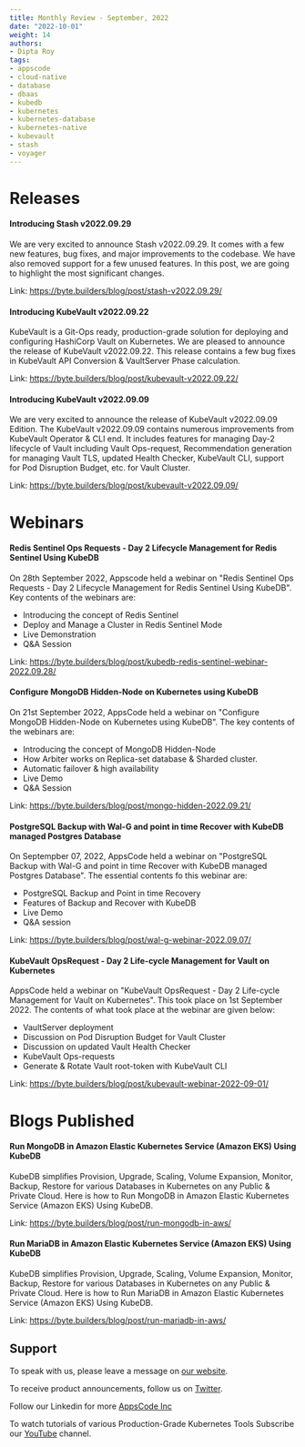```yaml
---
title: Monthly Review - September, 2022
date: "2022-10-01"
weight: 14
authors:
- Dipta Roy
tags:
- appscode
- cloud-native
- database
- dbaas
- kubedb
- kubernetes
- kubernetes-database
- kubernetes-native
- kubevault
- stash
- voyager
---
```


# Releases


#### Introducing Stash v2022.09.29

We are very excited to announce Stash v2022.09.29. It comes with a few new features, bug fixes, and major improvements to the codebase. We have also removed support for a few unused features. In this post, we are going to highlight the most significant changes.

Link: https://byte.builders/blog/post/stash-v2022.09.29/


#### Introducing KubeVault v2022.09.22

KubeVault is a Git-Ops ready, production-grade solution for deploying and configuring HashiCorp Vault on Kubernetes.
We are pleased to announce the release of KubeVault v2022.09.22. This release contains a few bug fixes in KubeVault API Conversion & VaultServer Phase calculation.

Link: https://byte.builders/blog/post/kubevault-v2022.09.22/


#### Introducing KubeVault v2022.09.09

We are very excited to announce the release of KubeVault v2022.09.09 Edition. The KubeVault v2022.09.09 contains numerous improvements from KubeVault Operator & CLI end. It includes features for managing Day-2 lifecycle of Vault including Vault Ops-request, Recommendation generation for managing Vault TLS, updated Health Checker, KubeVault CLI, support for Pod Disruption Budget, etc. for Vault Cluster.

Link: https://byte.builders/blog/post/kubevault-v2022.09.09/


# Webinars


#### Redis Sentinel Ops Requests - Day 2 Lifecycle Management for Redis Sentinel Using KubeDB

On 28th September 2022, Appscode held a webinar on "Redis Sentinel Ops Requests - Day 2 Lifecycle Management for Redis Sentinel Using KubeDB". Key contents of the webinars are:

- Introducing the concept of Redis Sentinel
- Deploy and Manage a Cluster in Redis Sentinel Mode
- Live Demonstration
- Q&A Session

Link: https://byte.builders/blog/post/kubedb-redis-sentinel-webinar-2022.09.28/


#### Configure MongoDB Hidden-Node on Kubernetes using KubeDB

On 21st September 2022, AppsCode held a webinar on "Configure MongoDB Hidden-Node on Kubernetes using KubeDB". The key contents of the webinars are:

- Introducing the concept of MongoDB Hidden-Node
- How Arbiter works on Replica-set database & Sharded cluster.
- Automatic failover & high availability
- Live Demo
- Q&A Session

Link: https://byte.builders/blog/post/mongo-hidden-2022.09.21/


#### PostgreSQL Backup with Wal-G and point in time Recover with KubeDB managed Postgres Database

On Septempber 07, 2022, AppsCode held a webinar on "PostgreSQL Backup with Wal-G and point in time Recover with KubeDB managed Postgres Database". The essential contents fo this webinar are:

- PostgreSQL Backup and Point in time Recovery
- Features of Backup and Recover with KubeDB
- Live Demo
- Q&A session

Link: https://byte.builders/blog/post/wal-g-webinar-2022.09.07/


#### KubeVault OpsRequest - Day 2 Life-cycle Management for Vault on Kubernetes

AppsCode held a webinar on "KubeVault OpsRequest - Day 2 Life-cycle Management for Vault on Kubernetes". This took place on 1st September 2022. The contents of what took place at the webinar are given below:

- VaultServer deployment
- Discussion on Pod Disruption Budget for Vault Cluster
- Discussion on updated Vault Health Checker
- KubeVault Ops-requests
- Generate & Rotate Vault root-token with KubeVault CLI

Link: https://byte.builders/blog/post/kubevault-webinar-2022-09-01/


# Blogs Published


#### Run MongoDB in Amazon Elastic Kubernetes Service (Amazon EKS) Using KubeDB

KubeDB simplifies Provision, Upgrade, Scaling, Volume Expansion, Monitor, Backup, Restore for various Databases in Kubernetes on any Public & Private Cloud. Here is how to Run MongoDB in Amazon Elastic Kubernetes Service (Amazon EKS) Using KubeDB.

Link: https://byte.builders/blog/post/run-mongodb-in-aws/


#### Run MariaDB in Amazon Elastic Kubernetes Service (Amazon EKS) Using KubeDB

KubeDB simplifies Provision, Upgrade, Scaling, Volume Expansion, Monitor, Backup, Restore for various Databases in Kubernetes on any Public & Private Cloud. Here is how to Run MariaDB in Amazon Elastic Kubernetes Service (Amazon EKS) Using KubeDB.

Link: https://byte.builders/blog/post/run-mariadb-in-aws/




## Support

To speak with us, please leave a message on [our website](https://appscode.com/contact/).

To receive product announcements, follow us on [Twitter](https://twitter.com/KubeDB).

Follow our Linkedin for more [AppsCode Inc](https://www.linkedin.com/company/appscode/)

To watch tutorials of various Production-Grade Kubernetes Tools Subscribe our [YouTube](https://www.youtube.com/c/AppsCodeInc/) channel.
